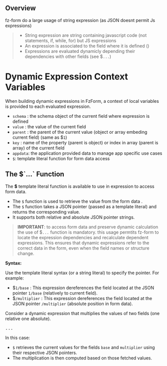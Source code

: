 ## Overview

fz-form do a large usage of string expression (as JSON doesnt permit Js expressions)

>- String expression are string containing javascript code (not statements, if, while, for) but JS expressions 
>- An expression is associated to the field where it is defined ()
>- Expressions are evaluated dynamicly depending their dependencies with other fields (see $`...`)

# Dynamic Expression Context Variables

When building dynamic expressions in FzForm, a context of local variables is provided  to each evaluated expression.

- `schema` : the schema object of the current field where expression is defined
- `value` : the value of the current field
- `parent` : the parent of the current value (object or array embeding current field) (same as $`1`)
- `key` : name of the property (parent is object) or index in array (parent is array) of the current field
- `appdata`:  the application provided data to manage app specific use cases
- `$`: template literal function for form data access

## The $\`...\` Function

The **$** template literal function is available to use in expression to access form data.
 
- The `$` function is used to retrieve the value from the form data .
- The `$` function takes a JSON pointer (passed as a template literal) and returns the corresponding value.
- It supports both relative and absolute JSON pointer strings.

>**IMPORTANT**: 
>to access form data and preserve dynamic calculation the use of $`...` function is mandatory. 
>this usage permtits fz-form to locate the expression dependencies and recalculate dependent expressions.
>This ensures that dynamic expressions refer to the correct data in the form, even when the field names or structure change.

**Syntax:**  

Use the template literal syntax (or a string literal) to specify the pointer. For example:
  
-  $`1/base` : This expression dereferences the field located at the JSON pointer `1/base` (relatively to current field).
-  $`/multiplier` : This expression dereferences the field located at the JSON pointer `/multiplier` (absolute position in form data).

Consider a dynamic expression that multiplies the values of two fields (one relative one absolute).

<pre onclick="this.innerHTML = form.sourceSchema.properties.result._toJSON(4)" >...</pre>
In this case:
- `$` retrieves the current values for the fields `base` and `multiplier` using their respective JSON pointers.
- The multiplication is then computed based on those fetched values.

